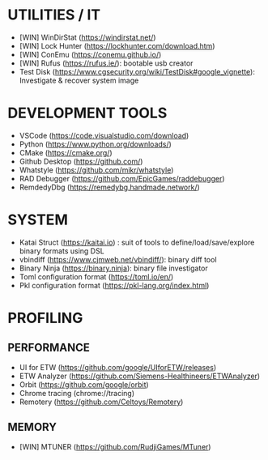 # UTILITIES / IT

- [WIN] WinDirStat (https://windirstat.net/)
- [WIN] Lock Hunter (https://lockhunter.com/download.htm)
- [WIN] ConEmu (https://conemu.github.io/)
- [WIN] Rufus (https://rufus.ie/): bootable usb creator
- Test Disk (https://www.cgsecurity.org/wiki/TestDisk#google_vignette): Investigate & recover system image

# DEVELOPMENT TOOLS

- VSCode (https://code.visualstudio.com/download)
- Python (https://www.python.org/downloads/)
- CMake (https://cmake.org/)
- Github Desktop (https://github.com/)
- Whatstyle (https://github.com/mikr/whatstyle)
- RAD Debugger (https://github.com/EpicGames/raddebugger)
- RemdedyDbg (https://remedybg.handmade.network/)

# SYSTEM

- Katai Struct (https://kaitai.io) : suit of tools to define/load/save/explore binary formats using DSL
- vbindiff (https://www.cjmweb.net/vbindiff/): binary diff tool
- Binary Ninja (https://binary.ninja): binary file investigator
- Toml configuration format (https://toml.io/en/)
- Pkl configuration format (https://pkl-lang.org/index.html)

# PROFILING

## PERFORMANCE

- UI for ETW (https://github.com/google/UIforETW/releases)
- ETW Analyzer (https://github.com/Siemens-Healthineers/ETWAnalyzer)
- Orbit (https://github.com/google/orbit)
- Chrome tracing (chrome://tracing)
- Remotery (https://github.com/Celtoys/Remotery)

## MEMORY

- [WIN] MTUNER (https://github.com/RudjiGames/MTuner)
